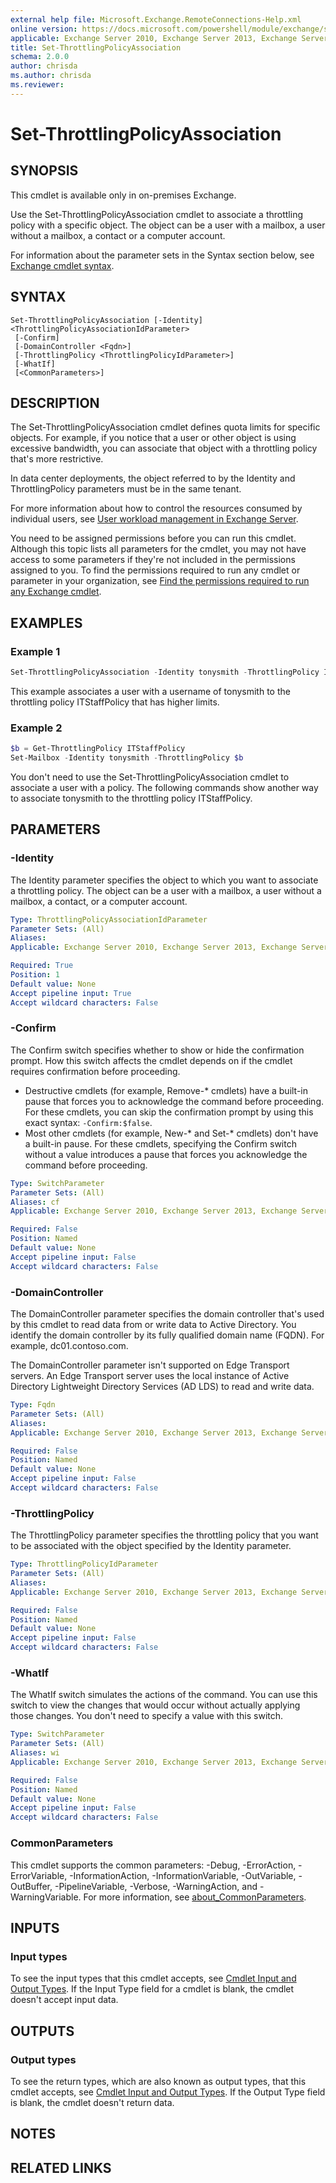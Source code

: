 ```yaml
---
external help file: Microsoft.Exchange.RemoteConnections-Help.xml
online version: https://docs.microsoft.com/powershell/module/exchange/set-throttlingpolicyassociation
applicable: Exchange Server 2010, Exchange Server 2013, Exchange Server 2016, Exchange Server 2019
title: Set-ThrottlingPolicyAssociation
schema: 2.0.0
author: chrisda
ms.author: chrisda
ms.reviewer:
---
```


# Set-ThrottlingPolicyAssociation

## SYNOPSIS
This cmdlet is available only in on-premises Exchange.

Use the Set-ThrottlingPolicyAssociation cmdlet to associate a throttling policy with a specific object. The object can be a user with a mailbox, a user without a mailbox, a contact or a computer account.

For information about the parameter sets in the Syntax section below, see [Exchange cmdlet syntax](https://docs.microsoft.com/powershell/exchange/exchange-cmdlet-syntax).

## SYNTAX

```
Set-ThrottlingPolicyAssociation [-Identity] <ThrottlingPolicyAssociationIdParameter>
 [-Confirm]
 [-DomainController <Fqdn>]
 [-ThrottlingPolicy <ThrottlingPolicyIdParameter>]
 [-WhatIf]
 [<CommonParameters>]
```

## DESCRIPTION
The Set-ThrottlingPolicyAssociation cmdlet defines quota limits for specific objects. For example, if you notice that a user or other object is using excessive bandwidth, you can associate that object with a throttling policy that's more restrictive.

In data center deployments, the object referred to by the Identity and ThrottlingPolicy parameters must be in the same tenant.

For more information about how to control the resources consumed by individual users, see [User workload management in Exchange Server](https://docs.microsoft.com/Exchange/server-health/workload-management).

You need to be assigned permissions before you can run this cmdlet. Although this topic lists all parameters for the cmdlet, you may not have access to some parameters if they're not included in the permissions assigned to you. To find the permissions required to run any cmdlet or parameter in your organization, see [Find the permissions required to run any Exchange cmdlet](https://docs.microsoft.com/powershell/exchange/find-exchange-cmdlet-permissions).

## EXAMPLES

### Example 1
```powershell
Set-ThrottlingPolicyAssociation -Identity tonysmith -ThrottlingPolicy ITStaffPolicy
```

This example associates a user with a username of tonysmith to the throttling policy ITStaffPolicy that has higher limits.

### Example 2
```powershell
$b = Get-ThrottlingPolicy ITStaffPolicy
Set-Mailbox -Identity tonysmith -ThrottlingPolicy $b
```

You don't need to use the Set-ThrottlingPolicyAssociation cmdlet to associate a user with a policy. The following commands show another way to associate tonysmith to the throttling policy ITStaffPolicy.

## PARAMETERS

### -Identity
The Identity parameter specifies the object to which you want to associate a throttling policy. The object can be a user with a mailbox, a user without a mailbox, a contact, or a computer account.

```yaml
Type: ThrottlingPolicyAssociationIdParameter
Parameter Sets: (All)
Aliases:
Applicable: Exchange Server 2010, Exchange Server 2013, Exchange Server 2016, Exchange Server 2019

Required: True
Position: 1
Default value: None
Accept pipeline input: True
Accept wildcard characters: False
```

### -Confirm
The Confirm switch specifies whether to show or hide the confirmation prompt. How this switch affects the cmdlet depends on if the cmdlet requires confirmation before proceeding.

- Destructive cmdlets (for example, Remove-\* cmdlets) have a built-in pause that forces you to acknowledge the command before proceeding. For these cmdlets, you can skip the confirmation prompt by using this exact syntax: `-Confirm:$false`.
- Most other cmdlets (for example, New-\* and Set-\* cmdlets) don't have a built-in pause. For these cmdlets, specifying the Confirm switch without a value introduces a pause that forces you acknowledge the command before proceeding.

```yaml
Type: SwitchParameter
Parameter Sets: (All)
Aliases: cf
Applicable: Exchange Server 2010, Exchange Server 2013, Exchange Server 2016, Exchange Server 2019

Required: False
Position: Named
Default value: None
Accept pipeline input: False
Accept wildcard characters: False
```

### -DomainController
The DomainController parameter specifies the domain controller that's used by this cmdlet to read data from or write data to Active Directory. You identify the domain controller by its fully qualified domain name (FQDN). For example, dc01.contoso.com.

The DomainController parameter isn't supported on Edge Transport servers. An Edge Transport server uses the local instance of Active Directory Lightweight Directory Services (AD LDS) to read and write data.

```yaml
Type: Fqdn
Parameter Sets: (All)
Aliases:
Applicable: Exchange Server 2010, Exchange Server 2013, Exchange Server 2016, Exchange Server 2019

Required: False
Position: Named
Default value: None
Accept pipeline input: False
Accept wildcard characters: False
```

### -ThrottlingPolicy
The ThrottlingPolicy parameter specifies the throttling policy that you want to be associated with the object specified by the Identity parameter.

```yaml
Type: ThrottlingPolicyIdParameter
Parameter Sets: (All)
Aliases:
Applicable: Exchange Server 2010, Exchange Server 2013, Exchange Server 2016, Exchange Server 2019

Required: False
Position: Named
Default value: None
Accept pipeline input: False
Accept wildcard characters: False
```

### -WhatIf
The WhatIf switch simulates the actions of the command. You can use this switch to view the changes that would occur without actually applying those changes. You don't need to specify a value with this switch.

```yaml
Type: SwitchParameter
Parameter Sets: (All)
Aliases: wi
Applicable: Exchange Server 2010, Exchange Server 2013, Exchange Server 2016, Exchange Server 2019

Required: False
Position: Named
Default value: None
Accept pipeline input: False
Accept wildcard characters: False
```

### CommonParameters
This cmdlet supports the common parameters: -Debug, -ErrorAction, -ErrorVariable, -InformationAction, -InformationVariable, -OutVariable, -OutBuffer, -PipelineVariable, -Verbose, -WarningAction, and -WarningVariable. For more information, see [about_CommonParameters](https://go.microsoft.com/fwlink/p/?LinkID=113216).

## INPUTS

### Input types
To see the input types that this cmdlet accepts, see [Cmdlet Input and Output Types](https://go.microsoft.com/fwlink/p/?LinkId=616387). If the Input Type field for a cmdlet is blank, the cmdlet doesn't accept input data.

## OUTPUTS

### Output types
To see the return types, which are also known as output types, that this cmdlet accepts, see [Cmdlet Input and Output Types](https://go.microsoft.com/fwlink/p/?LinkId=616387). If the Output Type field is blank, the cmdlet doesn't return data.

## NOTES

## RELATED LINKS
